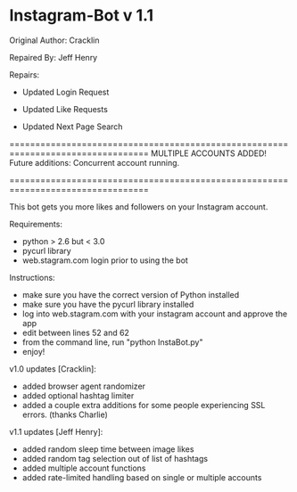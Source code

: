 Instagram-Bot v 1.1
===============================
Original Author: Cracklin                   

Repaired By: Jeff Henry

Repairs:

- Updated Login Request

- Updated Like Requests

- Updated Next Page Search

=================================================================================
MULTIPLE ACCOUNTS ADDED! Future additions: Concurrent account running.

=================================================================================

This bot gets you more likes and followers on your Instagram account.

Requirements:
- python > 2.6 but < 3.0
- pycurl library
- web.stagram.com login prior to using the bot

Instructions:
- make sure you have the correct version of Python installed
- make sure you have the pycurl library installed
- log into web.stagram.com with your instagram account and approve the app
- edit between lines 52 and 62
- from the command line, run "python InstaBot.py"
- enjoy!

v1.0 updates [Cracklin]:
- added browser agent randomizer
- added optional hashtag limiter
- added a couple extra additions for some people experiencing SSL errors. (thanks Charlie)

v1.1 updates [Jeff Henry]:
- added random sleep time between image likes
- added random tag selection out of list of hashtags
- added multiple account functions
- added rate-limited handling based on single or multiple accounts
